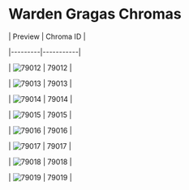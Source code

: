 # Warden Gragas Chromas


| Preview | Chroma ID |

|---------|-----------|

| ![79012](https://raw.communitydragon.org/latest/plugins/rcp-be-lol-game-data/global/default/v1/champion-chroma-images/79/79012.png) | 79012 |

| ![79013](https://raw.communitydragon.org/latest/plugins/rcp-be-lol-game-data/global/default/v1/champion-chroma-images/79/79013.png) | 79013 |

| ![79014](https://raw.communitydragon.org/latest/plugins/rcp-be-lol-game-data/global/default/v1/champion-chroma-images/79/79014.png) | 79014 |

| ![79015](https://raw.communitydragon.org/latest/plugins/rcp-be-lol-game-data/global/default/v1/champion-chroma-images/79/79015.png) | 79015 |

| ![79016](https://raw.communitydragon.org/latest/plugins/rcp-be-lol-game-data/global/default/v1/champion-chroma-images/79/79016.png) | 79016 |

| ![79017](https://raw.communitydragon.org/latest/plugins/rcp-be-lol-game-data/global/default/v1/champion-chroma-images/79/79017.png) | 79017 |

| ![79018](https://raw.communitydragon.org/latest/plugins/rcp-be-lol-game-data/global/default/v1/champion-chroma-images/79/79018.png) | 79018 |

| ![79019](https://raw.communitydragon.org/latest/plugins/rcp-be-lol-game-data/global/default/v1/champion-chroma-images/79/79019.png) | 79019 |